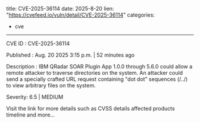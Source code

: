 
title: CVE-2025-36114
date: 2025-8-20
lien: "https://cvefeed.io/vuln/detail/CVE-2025-36114"
categories:
  - cve
---

CVE ID : CVE-2025-36114

Published :  Aug. 20
2025
3:15 p.m. | 52 minutes ago

Description : IBM QRadar SOAR Plugin App 1.0.0 through 5.6.0 could allow a remote attacker to traverse directories on the system. An attacker could send a specially crafted URL request containing "dot dot" sequences (/../) to view arbitrary files on the system.

Severity: 6.5 | MEDIUM

Visit the link for more details
such as CVSS details
affected products
timeline
and more...
